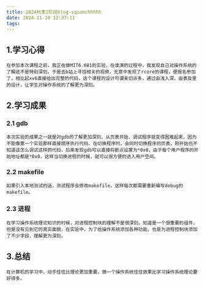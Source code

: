 ```yaml
---
title: 2024秋季2阶段blog-squanchhhhh
date: 2024-11-10 12:37:11
tags:
---
```

## 1.学习心得
    在参加本次课程之前，我正在做MIT6.081的实验，在谁演的过程中，我发现自己对操作系统的了解还不是特别深刻，于是去b站上寻找相关的视频，无意中发现了rcore的课程，便报名参加了，相比起xv6直接给出完整的代码，这个课程的设计可谓亲切许多，通过由浅入深，由表及里的设计，让学生对操作系统的了解更为深刻。
## 2.学习成果
### 2.1 gdb
    本次实验的成果之一就是对gdb的了解更加深刻，从页表开始，调试程序就变得困难起来，因为不能像第一个实验那样直接顺序执行代码，在切换程序时，会同时切换程序的页表，刚开始也不知道该怎么调试这样的代码，后来发现gdb可以直接将断点设置为*0x0，由于每个用户程序的开始地址都是*0x0，这样当切换进程的时候，就可以很方便的进入用户空间。
### 2.2 makefile
    如果引入本地测试的话，测试程序会修改makefile，这样每次都需要重新编写debug的makefile。
### 2.3 进程
    在学习操作系统理论知识的时候，对进程控制块的理解不是很深刻，知道是一个很重要的组件，但是没有见到它的真实面貌，在实验中，为了给操作系统添加各种功能，也是为进程控制块添加了不少字段，理解更为深刻。
## 3.总结
    在计算机的学习中，动手往往比理论更加重要，做一个操作系统往往效果比学习操作系统理论要好得多。

